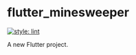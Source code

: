 # flutter_minesweeper

[![style: lint](https://img.shields.io/badge/style-lint-4BC0F5.svg)](https://pub.dev/packages/lint)

A new Flutter project.
